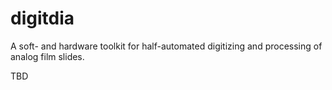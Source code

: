# digitdia
A soft- and hardware toolkit for half-automated digitizing and processing of analog film slides.


TBD
